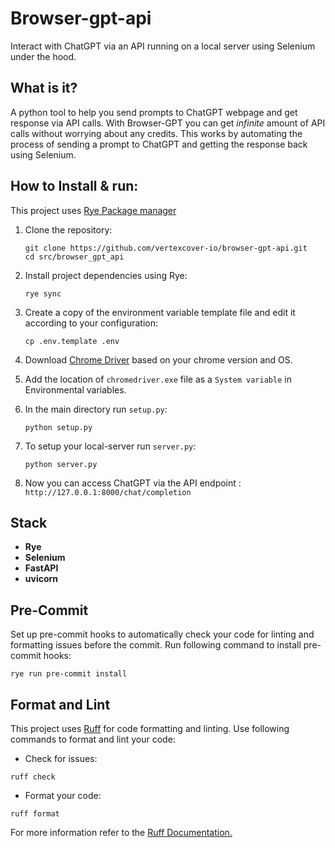 # Browser-gpt-api
Interact with ChatGPT via an API running on a local server using Selenium under the hood.

## What is it?

A python tool to help you send prompts to ChatGPT webpage and get response via API calls. With Browser-GPT you can get _infinite_ amount of API calls without worrying about any credits. This works by automating the process of sending a prompt to ChatGPT and getting the response back using Selenium.

## How to Install & run:
This project uses [Rye Package manager](https://github.com/astral-sh/rye)

1. Clone the repository:
    ```terminal
    git clone https://github.com/vertexcover-io/browser-gpt-api.git
    cd src/browser_gpt_api
    ```
2. Install project dependencies using Rye:
    ```terminal
    rye sync
    ```
3. Create a copy of the environment variable template file and edit it according to your configuration:
    ```terminal
    cp .env.template .env
    ```
4. Download [Chrome Driver](https://developer.chrome.com/docs/chromedriver/downloads) based on your chrome version and OS.

5. Add the location of `chromedriver.exe` file as a `System variable` in Environmental variables.

6. In the main directory run `setup.py`:
    ```terminal
    python setup.py
    ```

7. To setup your local-server run `server.py`:
    ```terminal
    python server.py
    ```

8. Now you can access ChatGPT via the API endpoint : `http://127.0.0.1:8000/chat/completion`

## Stack
- **Rye**
- **Selenium**
- **FastAPI**
- **uvicorn**

## Pre-Commit
Set up pre-commit hooks to automatically check your code for linting and formatting issues before the commit. Run following command to install pre-commit hooks:
```terminal
rye run pre-commit install
```

## Format and Lint
This project uses [Ruff](https://github.com/astral-sh/ruff) for code formatting and linting. Use following commands to format and lint your code:
- Check for issues:
```terminal
ruff check 
```
- Format your code:
```terminal
ruff format
```
For more information refer to the [Ruff Documentation.](https://docs.astral.sh/ruff/)